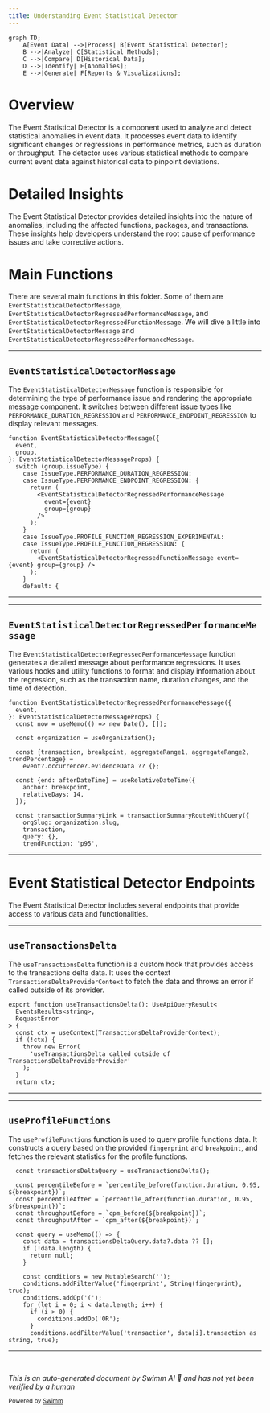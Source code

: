 ```yaml
---
title: Understanding Event Statistical Detector
---
```

```mermaid
graph TD;
    A[Event Data] -->|Process| B[Event Statistical Detector];
    B -->|Analyze| C[Statistical Methods];
    C -->|Compare| D[Historical Data];
    D -->|Identify| E[Anomalies];
    E -->|Generate| F[Reports & Visualizations];
```

# Overview

The Event Statistical Detector is a component used to analyze and detect statistical anomalies in event data. It processes event data to identify significant changes or regressions in performance metrics, such as duration or throughput. The detector uses various statistical methods to compare current event data against historical data to pinpoint deviations.

# Detailed Insights

The Event Statistical Detector provides detailed insights into the nature of anomalies, including the affected functions, packages, and transactions. These insights help developers understand the root cause of performance issues and take corrective actions.

# Main Functions

There are several main functions in this folder. Some of them are <SwmToken path="static/app/components/events/eventStatisticalDetector/regressionMessage.tsx" pos="31:2:2" line-data="function EventStatisticalDetectorMessage({">`EventStatisticalDetectorMessage`</SwmToken>, <SwmToken path="static/app/components/events/eventStatisticalDetector/regressionMessage.tsx" pos="39:2:2" line-data="        &lt;EventStatisticalDetectorRegressedPerformanceMessage">`EventStatisticalDetectorRegressedPerformanceMessage`</SwmToken>, and <SwmToken path="static/app/components/events/eventStatisticalDetector/regressionMessage.tsx" pos="48:2:2" line-data="        &lt;EventStatisticalDetectorRegressedFunctionMessage event={event} group={group} /&gt;">`EventStatisticalDetectorRegressedFunctionMessage`</SwmToken>. We will dive a little into <SwmToken path="static/app/components/events/eventStatisticalDetector/regressionMessage.tsx" pos="31:2:2" line-data="function EventStatisticalDetectorMessage({">`EventStatisticalDetectorMessage`</SwmToken> and <SwmToken path="static/app/components/events/eventStatisticalDetector/regressionMessage.tsx" pos="39:2:2" line-data="        &lt;EventStatisticalDetectorRegressedPerformanceMessage">`EventStatisticalDetectorRegressedPerformanceMessage`</SwmToken>.

<SwmSnippet path="/static/app/components/events/eventStatisticalDetector/regressionMessage.tsx" line="31">

---

## <SwmToken path="static/app/components/events/eventStatisticalDetector/regressionMessage.tsx" pos="31:2:2" line-data="function EventStatisticalDetectorMessage({">`EventStatisticalDetectorMessage`</SwmToken>

The <SwmToken path="static/app/components/events/eventStatisticalDetector/regressionMessage.tsx" pos="31:2:2" line-data="function EventStatisticalDetectorMessage({">`EventStatisticalDetectorMessage`</SwmToken> function is responsible for determining the type of performance issue and rendering the appropriate message component. It switches between different issue types like <SwmToken path="static/app/components/events/eventStatisticalDetector/regressionMessage.tsx" pos="36:5:5" line-data="    case IssueType.PERFORMANCE_DURATION_REGRESSION:">`PERFORMANCE_DURATION_REGRESSION`</SwmToken> and <SwmToken path="static/app/components/events/eventStatisticalDetector/regressionMessage.tsx" pos="37:5:5" line-data="    case IssueType.PERFORMANCE_ENDPOINT_REGRESSION: {">`PERFORMANCE_ENDPOINT_REGRESSION`</SwmToken> to display relevant messages.

```tsx
function EventStatisticalDetectorMessage({
  event,
  group,
}: EventStatisticalDetectorMessageProps) {
  switch (group.issueType) {
    case IssueType.PERFORMANCE_DURATION_REGRESSION:
    case IssueType.PERFORMANCE_ENDPOINT_REGRESSION: {
      return (
        <EventStatisticalDetectorRegressedPerformanceMessage
          event={event}
          group={group}
        />
      );
    }
    case IssueType.PROFILE_FUNCTION_REGRESSION_EXPERIMENTAL:
    case IssueType.PROFILE_FUNCTION_REGRESSION: {
      return (
        <EventStatisticalDetectorRegressedFunctionMessage event={event} group={group} />
      );
    }
    default: {
```

---

</SwmSnippet>

<SwmSnippet path="/static/app/components/events/eventStatisticalDetector/regressionMessage.tsx" line="57">

---

## <SwmToken path="static/app/components/events/eventStatisticalDetector/regressionMessage.tsx" pos="57:2:2" line-data="function EventStatisticalDetectorRegressedPerformanceMessage({">`EventStatisticalDetectorRegressedPerformanceMessage`</SwmToken>

The <SwmToken path="static/app/components/events/eventStatisticalDetector/regressionMessage.tsx" pos="57:2:2" line-data="function EventStatisticalDetectorRegressedPerformanceMessage({">`EventStatisticalDetectorRegressedPerformanceMessage`</SwmToken> function generates a detailed message about performance regressions. It uses various hooks and utility functions to format and display information about the regression, such as the transaction name, duration changes, and the time of detection.

```tsx
function EventStatisticalDetectorRegressedPerformanceMessage({
  event,
}: EventStatisticalDetectorMessageProps) {
  const now = useMemo(() => new Date(), []);

  const organization = useOrganization();

  const {transaction, breakpoint, aggregateRange1, aggregateRange2, trendPercentage} =
    event?.occurrence?.evidenceData ?? {};

  const {end: afterDateTime} = useRelativeDateTime({
    anchor: breakpoint,
    relativeDays: 14,
  });

  const transactionSummaryLink = transactionSummaryRouteWithQuery({
    orgSlug: organization.slug,
    transaction,
    query: {},
    trendFunction: 'p95',
```

---

</SwmSnippet>

# Event Statistical Detector Endpoints

The Event Statistical Detector includes several endpoints that provide access to various data and functionalities.

<SwmSnippet path="/static/app/components/events/eventStatisticalDetector/transactionsDeltaProvider.tsx" line="20">

---

## <SwmToken path="static/app/components/events/eventStatisticalDetector/transactionsDeltaProvider.tsx" pos="20:4:4" line-data="export function useTransactionsDelta(): UseApiQueryResult&lt;">`useTransactionsDelta`</SwmToken>

The <SwmToken path="static/app/components/events/eventStatisticalDetector/transactionsDeltaProvider.tsx" pos="20:4:4" line-data="export function useTransactionsDelta(): UseApiQueryResult&lt;">`useTransactionsDelta`</SwmToken> function is a custom hook that provides access to the transactions delta data. It uses the context <SwmToken path="static/app/components/events/eventStatisticalDetector/transactionsDeltaProvider.tsx" pos="24:9:9" line-data="  const ctx = useContext(TransactionsDeltaProviderContext);">`TransactionsDeltaProviderContext`</SwmToken> to fetch the data and throws an error if called outside of its provider.

```tsx
export function useTransactionsDelta(): UseApiQueryResult<
  EventsResults<string>,
  RequestError
> {
  const ctx = useContext(TransactionsDeltaProviderContext);
  if (!ctx) {
    throw new Error(
      'useTransactionsDelta called outside of TransactionsDeltaProviderProvider'
    );
  }
  return ctx;
```

---

</SwmSnippet>

<SwmSnippet path="/static/app/components/events/eventStatisticalDetector/eventAffectedTransactions.tsx" line="105">

---

## <SwmToken path="static/app/components/events/eventStatisticalDetector/transactionsDeltaProvider.tsx" pos="8:3:3" line-data="import {useProfileFunctions} from &#39;sentry/utils/profiling/hooks/useProfileFunctions&#39;;">`useProfileFunctions`</SwmToken>

The <SwmToken path="static/app/components/events/eventStatisticalDetector/transactionsDeltaProvider.tsx" pos="8:3:3" line-data="import {useProfileFunctions} from &#39;sentry/utils/profiling/hooks/useProfileFunctions&#39;;">`useProfileFunctions`</SwmToken> function is used to query profile functions data. It constructs a query based on the provided <SwmToken path="static/app/components/events/eventStatisticalDetector/eventAffectedTransactions.tsx" pos="119:6:6" line-data="    conditions.addFilterValue(&#39;fingerprint&#39;, String(fingerprint), true);">`fingerprint`</SwmToken> and <SwmToken path="static/app/components/events/eventStatisticalDetector/eventAffectedTransactions.tsx" pos="107:22:22" line-data="  const percentileBefore = `percentile_before(function.duration, 0.95, ${breakpoint})`;">`breakpoint`</SwmToken>, and fetches the relevant statistics for the profile functions.

```tsx
  const transactionsDeltaQuery = useTransactionsDelta();

  const percentileBefore = `percentile_before(function.duration, 0.95, ${breakpoint})`;
  const percentileAfter = `percentile_after(function.duration, 0.95, ${breakpoint})`;
  const throughputBefore = `cpm_before(${breakpoint})`;
  const throughputAfter = `cpm_after(${breakpoint})`;

  const query = useMemo(() => {
    const data = transactionsDeltaQuery.data?.data ?? [];
    if (!data.length) {
      return null;
    }

    const conditions = new MutableSearch('');
    conditions.addFilterValue('fingerprint', String(fingerprint), true);
    conditions.addOp('(');
    for (let i = 0; i < data.length; i++) {
      if (i > 0) {
        conditions.addOp('OR');
      }
      conditions.addFilterValue('transaction', data[i].transaction as string, true);
```

---

</SwmSnippet>

&nbsp;

*This is an auto-generated document by Swimm AI 🌊 and has not yet been verified by a human*

<SwmMeta version="3.0.0" repo-id="Z2l0aHViJTNBJTNBc2VudHJ5LWRlbW8tMSUzQSUzQVN3aW1tLURlbW8=" repo-name="sentry-demo-1" doc-type="overview"><sup>Powered by [Swimm](/)</sup></SwmMeta>
